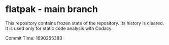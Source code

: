# flatpak - main branch

This repository contains frozen state of the repository.
Its history is cleared. It is used only for static code
analysis with Codacy.

Commit Time: 1690265383